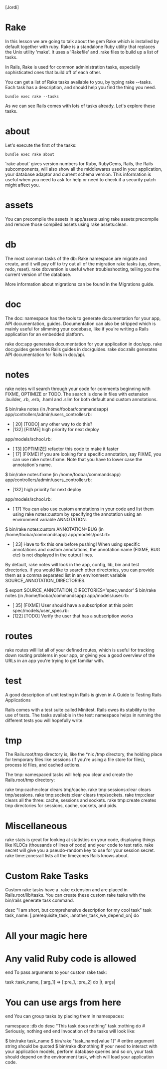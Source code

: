 [Jordi]
# Rake
In this lesson we are going to talk about the gem Rake which is installed by default together with ruby. Rake is a standalone Ruby utility that replaces the Unix utility 'make'. It uses a 'Rakefile' and .rake files to build up a list of tasks.

In Rails, Rake is used for common administration tasks, especially sophisticated ones that build off of each other.

You can get a list of Rake tasks available to you, by typing rake --tasks. Each task has a description, and should help you find the thing you need.

```
bundle exec rake --tasks
```

As we can see Rails comes with lots of tasks already. Let's explore these tasks. 	

# about
Let's execute the first of the tasks:
```
bundle exec rake about
```

'rake about' gives version numbers for Ruby, RubyGems, Rails, the Rails subcomponents, will also show all the middlewares used in your application, your database adaptor and current schema version. This information is useful when you need to ask for help or need to check if a security patch might affect you.

# assets
You can precompile the assets in app/assets using rake assets:precompile and remove those compiled assets using rake assets:clean.

# db
The most common tasks of the db: Rake namespace are migrate and create, and it will pay off to try out all of the migration rake tasks (up, down, redo, reset). rake db:version is useful when troubleshooting, telling you the current version of the database.

More information about migrations can be found in the Migrations guide.

# doc
The doc: namespace has the tools to generate documentation for your app, API documentation, guides. Documentation can also be stripped which is mainly useful for slimming your codebase, like if you're writing a Rails application for an embedded platform.

rake doc:app generates documentation for your application in doc/app.
rake doc:guides generates Rails guides in doc/guides.
rake doc:rails generates API documentation for Rails in doc/api.
# notes
rake notes will search through your code for comments beginning with FIXME, OPTIMIZE or TODO. The search is done in files with extension .builder, .rb, .erb, .haml and .slim for both default and custom annotations.

$ bin/rake notes
(in /home/foobar/commandsapp)
app/controllers/admin/users_controller.rb:
  * [ 20] [TODO] any other way to do this?
  * [132] [FIXME] high priority for next deploy
 
app/models/school.rb:
  * [ 13] [OPTIMIZE] refactor this code to make it faster
  * [ 17] [FIXME]
If you are looking for a specific annotation, say FIXME, you can use rake notes:fixme. Note that you have to lower case the annotation's name.

$ bin/rake notes:fixme
(in /home/foobar/commandsapp)
app/controllers/admin/users_controller.rb:
  * [132] high priority for next deploy
 
app/models/school.rb:
  * [ 17]
You can also use custom annotations in your code and list them using rake notes:custom by specifying the annotation using an environment variable ANNOTATION.

$ bin/rake notes:custom ANNOTATION=BUG
(in /home/foobar/commandsapp)
app/models/post.rb:
  * [ 23] Have to fix this one before pushing!
When using specific annotations and custom annotations, the annotation name (FIXME, BUG etc) is not displayed in the output lines.

By default, rake notes will look in the app, config, lib, bin and test directories. If you would like to search other directories, you can provide them as a comma separated list in an environment variable SOURCE_ANNOTATION_DIRECTORIES.

$ export SOURCE_ANNOTATION_DIRECTORIES='spec,vendor'
$ bin/rake notes
(in /home/foobar/commandsapp)
app/models/user.rb:
  * [ 35] [FIXME] User should have a subscription at this point
spec/models/user_spec.rb:
  * [122] [TODO] Verify the user that has a subscription works
# routes
rake routes will list all of your defined routes, which is useful for tracking down routing problems in your app, or giving you a good overview of the URLs in an app you're trying to get familiar with.

# test
A good description of unit testing in Rails is given in A Guide to Testing Rails Applications

Rails comes with a test suite called Minitest. Rails owes its stability to the use of tests. The tasks available in the test: namespace helps in running the different tests you will hopefully write.

# tmp
The Rails.root/tmp directory is, like the *nix /tmp directory, the holding place for temporary files like sessions (if you're using a file store for files), process id files, and cached actions.

The tmp: namespaced tasks will help you clear and create the Rails.root/tmp directory:

rake tmp:cache:clear clears tmp/cache.
rake tmp:sessions:clear clears tmp/sessions.
rake tmp:sockets:clear clears tmp/sockets.
rake tmp:clear clears all the three: cache, sessions and sockets.
rake tmp:create creates tmp directories for sessions, cache, sockets, and pids.
# Miscellaneous
rake stats is great for looking at statistics on your code, displaying things like KLOCs (thousands of lines of code) and your code to test ratio.
rake secret will give you a pseudo-random key to use for your session secret.
rake time:zones:all lists all the timezones Rails knows about.
# Custom Rake Tasks
Custom rake tasks have a .rake extension and are placed in Rails.root/lib/tasks. You can create these custom rake tasks with the bin/rails generate task command.

desc "I am short, but comprehensive description for my cool task"
task task_name: [:prerequisite_task, :another_task_we_depend_on] do
  # All your magic here
  # Any valid Ruby code is allowed
end
To pass arguments to your custom rake task:

task :task_name, [:arg_1] => [:pre_1, :pre_2] do |t, args|
  # You can use args from here
end
You can group tasks by placing them in namespaces:

namespace :db do
  desc "This task does nothing"
  task :nothing do
    # Seriously, nothing
  end
end
Invocation of the tasks will look like:

$ bin/rake task_name
$ bin/rake "task_name[value 1]" # entire argument string should be quoted
$ bin/rake db:nothing
If your need to interact with your application models, perform database queries and so on, your task should depend on the environment task, which will load your application code.